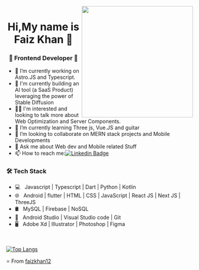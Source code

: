<img align="right" width="300" height="300" src="https://www.faizkhan.xyz/static/media/me_1.2b13260533fd1c25ddca.webp">

<h1 align="center"> Hi,My name is  Faiz Khan 👋 </h1>
<h3 align="center">🚀 Frontend Developer 🚀</h3>

- 🔭 I’m currently working on Astro.JS and Typescript.
- 🏢 I'm currently building an AI tool (a SaaS Product) leveraging the power of Stable Diffusion
- 👨‍💻 I'm interested and looking to talk more about Web Optimization and Server Components.
- 🌱 I’m currently learning Three js, Vue.JS and guitar
- 👯 I’m looking to collaborate on MERN stack projects and Mobile Developments
- 💬 Ask me about Web dev and Mobile related Stuff
- 📫 How to reach me:[![Linkedin Badge](https://img.shields.io/badge/-LinkedIn-blue?style=flat-square&logo=Linkedin&logoColor=white&link=)](https://www.linkedin.com/in/faiz-khan-8b4a55147/) 

<h3>🛠 Tech Stack</h3>

- 💻 &nbsp; Javascript | Typescript | Dart | Python | Kotlin  
- 🌐 &nbsp; Android | flutter | HTML | CSS | JavaScript | React JS | Next JS | ThreeJS 
- 🛢 &nbsp; MySQL | Firebase | NoSQL
- 🔧 &nbsp; Android Studio |  Visual Studio code | Git
- 🖥 &nbsp; Adobe Xd | Illustrator | Photoshop | Figma

<br>


[![Top Langs](https://github-readme-stats.vercel.app/api/top-langs/?username=faizkhan12&layout=compact&text_color=daf7dc&bg_color=151515)](https://github.com/devSouvik/github-readme-stats)


⭐️ From [faizkhan12](https://github.com/faizkhan12)

